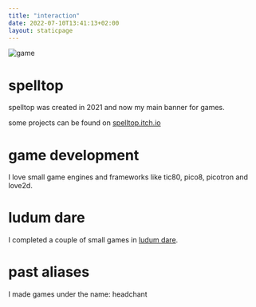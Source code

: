 ```yaml
---
title: "interaction"
date: 2022-07-10T13:41:13+02:00
layout: staticpage
---
```


![game](../game.jpg)

# spelltop

spelltop was created in 2021 and now my main banner for games.

some projects can be found on [spelltop.itch.io](https://spelltop.itch.io)

# game development

I love small game engines and frameworks like tic80, pico8, picotron and love2d.

# ludum dare

I completed a couple of small games in <a href="https://ldjam.com/users/headchant/games">ludum dare</a>.

# past aliases

I made games under the name: headchant
